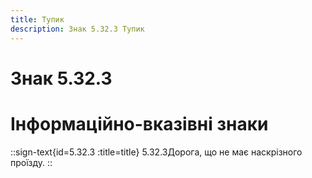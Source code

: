 ```yaml
---
title: Тупик
description: Знак 5.32.3 Тупик
---
```

# Знак 5.32.3
# Інформаційно-вказівні знаки
::sign-text{id=5.32.3 :title=title}
5.32.3Дорога, що не має наскрізного проїзду.
::